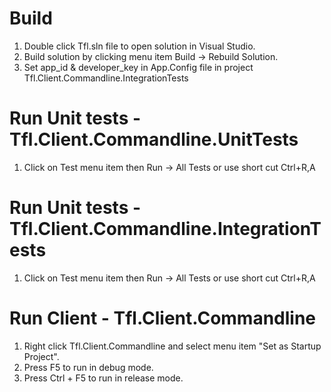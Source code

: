 # Build
1. Double click Tfl.sln file to open solution in Visual Studio.
2. Build solution by clicking menu item  Build -> Rebuild Solution.
3. Set app_id & developer_key in App.Config file in project Tfl.Client.Commandline.IntegrationTests

# Run Unit tests - Tfl.Client.Commandline.UnitTests
1. Click on Test menu item then Run -> All Tests or use short cut Ctrl+R,A

# Run Unit tests - Tfl.Client.Commandline.IntegrationTests
1. Click on Test menu item then Run -> All Tests or use short cut Ctrl+R,A

# Run Client - Tfl.Client.Commandline
1. Right click Tfl.Client.Commandline and select menu item "Set as Startup Project".
2. Press F5 to run in debug mode.
3. Press Ctrl + F5 to run in release mode.
